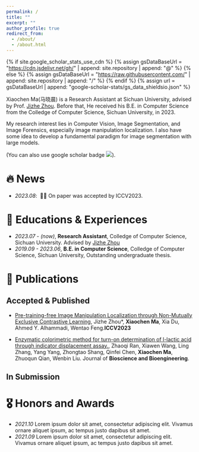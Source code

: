 ```yaml
---
permalink: /
title: ""
excerpt: ""
author_profile: true
redirect_from: 
  - /about/
  - /about.html
---
```


{% if site.google_scholar_stats_use_cdn %}
{% assign gsDataBaseUrl = "https://cdn.jsdelivr.net/gh/" | append: site.repository | append: "@" %}
{% else %}
{% assign gsDataBaseUrl = "https://raw.githubusercontent.com/" | append: site.repository | append: "/" %}
{% endif %}
{% assign url = gsDataBaseUrl | append: "google-scholar-stats/gs_data_shieldsio.json" %}



<span class='anchor' id='about-me'></span>

Xiaochen Ma(马晓晨) is a Research Assistant at Sichuan University, advised by Prof. [Jizhe Zhou](https://cs.scu.edu.cn/info/1283/17001.htm). Before that, He received his B.E. in Computer Science from the Colledge of Computer Science, Sichuan University, in 2023. 

My research interest lies in Computer Vision, Image Segmentation, and Image Forensics, especially image manipulation localization. I also have some idea to develop a fundamental paradigm for image segmentation with large models.

<!-- I have published more than 100 papers at the top international AI conferences with total <a href='https://scholar.google.com/citations?user=hGEIyCEAAAAJ'>google scholar citations <strong><span id='total_cit'>260000+</span></strong></a>  -->
(You can also use google scholar badge <a href='https://scholar.google.com/citations?user=hGEIyCEAAAAJ'><img src="https://img.shields.io/endpoint?url={{ url | url_encode }}&logo=Google%20Scholar&labelColor=f6f6f6&color=9cf&style=flat&label=citations"></a>). 


# 🔥 News
- *2023.08*: &nbsp;🎉🎉 On paper was accepted by ICCV2023.
<!-- - *2022.02*: &nbsp;🎉🎉 -->

# 📖 Educations & Experiences
- *2023.07 - (now)*, **Research Assistant**, Colledge of Computer Science, Sichuan University. Advised by [Jizhe Zhou](https://cs.scu.edu.cn/info/1283/17001.htm)
- *2019.09 - 2023.06*, **B.E. in Computer Science**, Colledge of Computer Science, Sichuan University, Outstanding undergraduate thesis.

# 📝 Publications 
## Accepted & Published

- [Pre-training-free Image Manipulation Localization through Non-Mutually Exclusive Contrastive Learning](http://arxiv.org/abs/2309.14900), Jizhe Zhou*, **Xiaochen Ma**, Xia Du, Ahmed Y. Alhammadi, Wentao Feng.**ICCV2023**

- [Enzymatic colorimetric method for turn-on determination of l-lactic acid through indicator displacement assay.](https://www.sciencedirect.com/science/article/pii/S1389172323001810), Zhaoqi Ran, Xiawen Wang, Ling Zhang, Yang Yang, Zhongtao Shang, Qinfei Chen, **Xiaochen Ma**, Zhuoqun Qian, Wenbin Liu. Journal of **Bioscience and Bioengineering**.

## In Submission






<!-- <div class='paper-box'><div class='paper-box-image'><div><div class="badge">CVPR 2016</div><img src='images/500x300.png' alt="sym" width="100%"></div></div>
<div class='paper-box-text' markdown="1"> -->



<!-- [Deep Residual Learning for Image Recognition](https://openaccess.thecvf.com/content_cvpr_2016/papers/He_Deep_Residual_Learning_CVPR_2016_paper.pdf)

**Kaiming He**, Xiangyu Zhang, Shaoqing Ren, Jian Sun

[**Project**](https://scholar.google.com/citations?view_op=view_citation&hl=zh-CN&user=DhtAFkwAAAAJ&citation_for_view=DhtAFkwAAAAJ:ALROH1vI_8AC) <strong><span class='show_paper_citations' data='DhtAFkwAAAAJ:ALROH1vI_8AC'></span></strong>
- Lorem ipsum dolor sit amet, consectetur adipiscing elit. Vivamus ornare aliquet ipsum, ac tempus justo dapibus sit amet. 
</div>
</div>

- [Lorem ipsum dolor sit amet, consectetur adipiscing elit. Vivamus ornare aliquet ipsum, ac tempus justo dapibus sit amet](https://github.com), A, B, C, **CVPR 2020** -->

# 🎖 Honors and Awards
- *2021.10* Lorem ipsum dolor sit amet, consectetur adipiscing elit. Vivamus ornare aliquet ipsum, ac tempus justo dapibus sit amet. 
- *2021.09* Lorem ipsum dolor sit amet, consectetur adipiscing elit. Vivamus ornare aliquet ipsum, ac tempus justo dapibus sit amet. 



<!-- # 💬 Invited Talks
- *2021.06*, Lorem ipsum dolor sit amet, consectetur adipiscing elit. Vivamus ornare aliquet ipsum, ac tempus justo dapibus sit amet. 
- *2021.03*, Lorem ipsum dolor sit amet, consectetur adipiscing elit. Vivamus ornare aliquet ipsum, ac tempus justo dapibus sit amet.  \| [\[video\]](https://github.com/) -->

<!-- # 💻 Internships
- *2019.05 - 2020.02*, [Lorem](https://github.com/), China. -->
